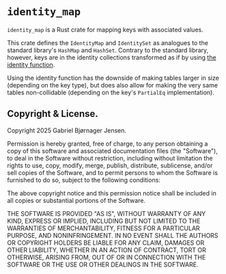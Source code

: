 # `identity_map`

`identity_map` is a Rust crate for mapping keys with associated values.

This crate defines the `IdentityMap` and `IdentitySet` as analogues to the standard library's `HashMap` and `HashSet`.
Contrary to the standard library, however, keys are in the identity collections transformed as if by using [the identity function](https://en.wikipedia.org/wiki/Identity_function/).

Using the identity function has the downside of making tables larger in size (depending on the key type), but does also allow for making the very same tables non-collidable (depending on the key's `PartialEq` implementation).

## Copyright & License.

Copyright 2025 Gabriel Bjørnager Jensen.

Permission is hereby granted, free of charge, to any person obtaining a copy of this software and associated documentation files (the "Software"), to deal in the Software without restriction, including without limitation the rights to use, copy, modify, merge, publish, distribute, sublicense, and/or sell copies of the Software, and to permit persons to whom the Software is furnished to do so, subject to the following conditions:

The above copyright notice and this permission notice shall be included in all copies or substantial portions of the Software.

THE SOFTWARE IS PROVIDED "AS IS", WITHOUT WARRANTY OF ANY KIND, EXPRESS OR IMPLIED, INCLUDING BUT NOT LIMITED TO THE WARRANTIES OF MERCHANTABILITY, FITNESS FOR A PARTICULAR PURPOSE, AND NONINFRINGEMENT. IN NO EVENT SHALL THE AUTHORS OR COPYRIGHT HOLDERS BE LIABLE FOR ANY CLAIM, DAMAGES OR OTHER LIABILITY, WHETHER IN AN ACTION OF CONTRACT, TORT OR OTHERWISE, ARISING FROM, OUT OF OR IN CONNECTION WITH THE SOFTWARE OR THE USE OR OTHER DEALINGS IN THE SOFTWARE.
